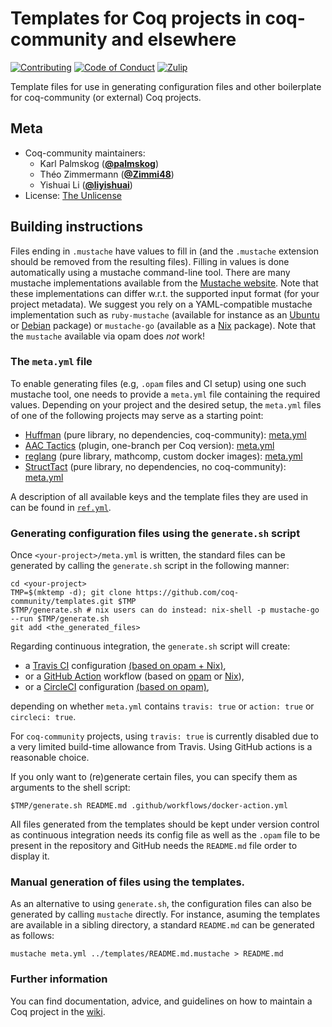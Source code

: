 # Templates for Coq projects in coq-community and elsewhere

[![Contributing][contributing-shield]][contributing-link]
[![Code of Conduct][conduct-shield]][conduct-link]
[![Zulip][zulip-shield]][zulip-link]

[contributing-shield]: https://img.shields.io/badge/contributions-welcome-%23f7931e.svg
[contributing-link]: https://github.com/coq-community/manifesto/blob/master/CONTRIBUTING.md

[conduct-shield]: https://img.shields.io/badge/%E2%9D%A4-code%20of%20conduct-%23f15a24.svg
[conduct-link]: https://github.com/coq-community/manifesto/blob/master/CODE_OF_CONDUCT.md

[zulip-shield]: https://img.shields.io/badge/chat-on%20zulip-%23c1272d.svg
[zulip-link]: https://coq.zulipchat.com/#narrow/stream/237663-coq-community-devs.20.26.20users

Template files for use in generating configuration files
and other boilerplate for coq-community (or external) Coq projects.

## Meta

- Coq-community maintainers:
  - Karl Palmskog ([**@palmskog**](https://github.com/palmskog))
  - Théo Zimmermann ([**@Zimmi48**](https://github.com/Zimmi48))
  - Yishuai Li ([**@liyishuai**](https://github.com/liyishuai))
- License: [The Unlicense](LICENSE)

## Building instructions

Files ending in `.mustache` have values to fill in (and the `.mustache`
extension should be removed from the resulting files). Filling in values
is done automatically using a mustache command-line tool. There are many mustache
implementations available from the [Mustache website](https://mustache.github.io).
Note that these implementations can differ w.r.t. the supported input
format (for your project metadata). We suggest you rely on a
YAML-compatible mustache implementation such as `ruby-mustache`
(available for instance as an
[Ubuntu](https://packages.ubuntu.com/ruby-mustache) or
[Debian](https://packages.debian.org/ruby-mustache) package)
or `mustache-go` (available as a
[Nix](https://nixos.org/nixos/packages.html?attr=mustache-go&channel=nixpkgs-unstable) package).
Note that the `mustache` available via opam does *not* work!

### The `meta.yml` file

To enable generating files (e.g, `.opam` files and CI setup) using one such
mustache tool, one needs to provide a `meta.yml` file containing the required
values. Depending on your project and the desired setup, the `meta.yml` files of
one of the following projects may serve as a starting point:

- [Huffman](https://github.com/coq-community/huffman) (pure library, no dependencies, coq-community):
  [meta.yml](https://github.com/coq-community/huffman/blob/master/meta.yml)
- [AAC Tactics](https://github.com/coq-community/aac-tactics) (plugin, one-branch per Coq version):
  [meta.yml](https://github.com/coq-community/aac-tactics/blob/master/meta.yml)
- [reglang](https://github.com/coq-community/reglang) (pure library, mathcomp, custom docker images):
  [meta.yml](https://github.com/coq-community/reglang/blob/master/meta.yml)
- [StructTact](https://github.com/uwplse/StructTact) (pure library, no dependencies, no coq-community):
  [meta.yml](https://github.com/uwplse/StructTact/blob/master/meta.yml)

A description of all available keys and the template files they are used in can
be found in [`ref.yml`](ref.yml).

### Generating configuration files using the `generate.sh` script

Once `<your-project>/meta.yml` is written, the standard files can be generated
by calling the `generate.sh` script in the following manner:

```shell
cd <your-project>
TMP=$(mktemp -d); git clone https://github.com/coq-community/templates.git $TMP
$TMP/generate.sh # nix users can do instead: nix-shell -p mustache-go --run $TMP/generate.sh
git add <the_generated_files>
```
Regarding continuous integration, the `generate.sh` script will create:
* a [Travis CI](https://docs.travis-ci.com/) configuration
    [(based on opam + Nix)](./.travis.yml.mustache),
* or a [GitHub Action](https://help.github.com/en/actions) workflow
    (based on [opam](./docker-action.yml.mustache) or [Nix](./nix-action.yml.mustache)),
* or a [CircleCI](https://circleci.com/) configuration
    [(based on opam)](./config.yml.mustache),

depending on whether `meta.yml` contains `travis: true` or `action: true`
or `circleci: true`.

For `coq-community` projects, using `travis: true` is currently
disabled due to a very limited build-time allowance from Travis. Using
GitHub actions is a reasonable choice.

If you only want to (re)generate certain files, you can specify them as arguments to the shell script:
```shell
$TMP/generate.sh README.md .github/workflows/docker-action.yml
```

All files generated from the templates should be kept under version
control as continuous integration needs its config file as well as the
`.opam` file to be present in the repository and GitHub needs the
`README.md` file order to display it.

### Manual generation of files using the templates.

As an alternative to using `generate.sh`, the configuration files can
also be generated by calling `mustache` directly. For instance,
asuming the templates are available in a sibling directory, a standard
`README.md` can be generated as follows: 

```shell
mustache meta.yml ../templates/README.md.mustache > README.md
```

### Further information

You can find documentation, advice, and guidelines on how to maintain a Coq project
in the [wiki](https://github.com/coq-community/manifesto/wiki).

